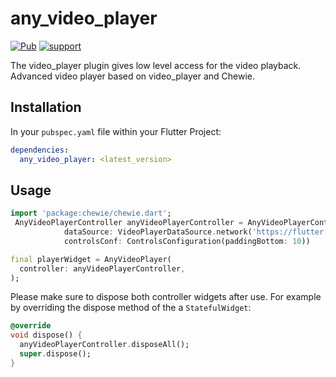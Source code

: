 # any_video_player
[![Pub](https://img.shields.io/pub/v/any_video_player.svg?style=flat-square)](https://pub.dev/packages/any_video_player)
[![support](https://img.shields.io/badge/platform-android%20|%20ios%20-blue.svg)](https://pub.dev/packages/any_video_player)

The video_player plugin gives low level access for the video playback. Advanced video player based on video_player and Chewie.


## Installation

In your `pubspec.yaml` file within your Flutter Project: 

```yaml
dependencies:
  any_video_player: <latest_version>
```

## Usage

```dart
import 'package:chewie/chewie.dart';
 AnyVideoPlayerController anyVideoPlayerController = AnyVideoPlayerController(
            dataSource: VideoPlayerDataSource.network('https://flutter.github.io/assets-for-api-docs/assets/videos/butterfly.mp4'),
            controlsConf: ControlsConfiguration(paddingBottom: 10))

final playerWidget = AnyVideoPlayer(
  controller: anyVideoPlayerController,
);
```

Please make sure to dispose both controller widgets after use. For example by overriding the dispose method of the a `StatefulWidget`:
```dart
@override
void dispose() {
  anyVideoPlayerController.disposeAll();
  super.dispose();
}
```
